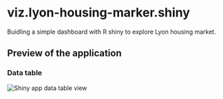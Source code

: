 # viz.lyon-housing-marker.shiny
Buidling a simple dashboard with R shiny to explore Lyon housing market.

## Preview of the application

### Data table

![Shiny app data table view](https://github.com/[username]/[reponame]/blob/[branch]/img/shiny-app-table.png?raw=true)

